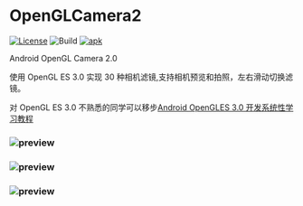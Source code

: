 # OpenGLCamera2
[![License](https://img.shields.io/badge/License-Apache%202.0-blue.svg)](https://github.com/githubhaohao/NDK_OpenGLES_3_0/blob/master/LICENSE.txt)
![Build](https://img.shields.io/badge/build-passing-brightgreen)
[![apk](https://img.shields.io/badge/APK-download-green.svg)](https://github.com/githubhaohao/OpenGLCamera2/raw/master/gif/OpenGLCamera2.apk)

Android OpenGL Camera 2.0 

使用 OpenGL ES 3.0 实现 30 种相机滤镜,支持相机预览和拍照，左右滑动切换滤镜。

对 OpenGL ES 3.0 不熟悉的同学可以移步[Android OpenGLES 3.0 开发系统性学习教程](https://github.com/githubhaohao/NDK_OpenGLES_3_0)

### ![preview](https://github.com/githubhaohao/OpenGLCamera2/blob/master/gif/camera2_previewC.gif)
### ![preview](https://github.com/githubhaohao/OpenGLCamera2/blob/master/gif/camera2_previewB.gif)
### ![preview](https://github.com/githubhaohao/OpenGLCamera2/blob/master/gif/camera2_previewA.gif)



